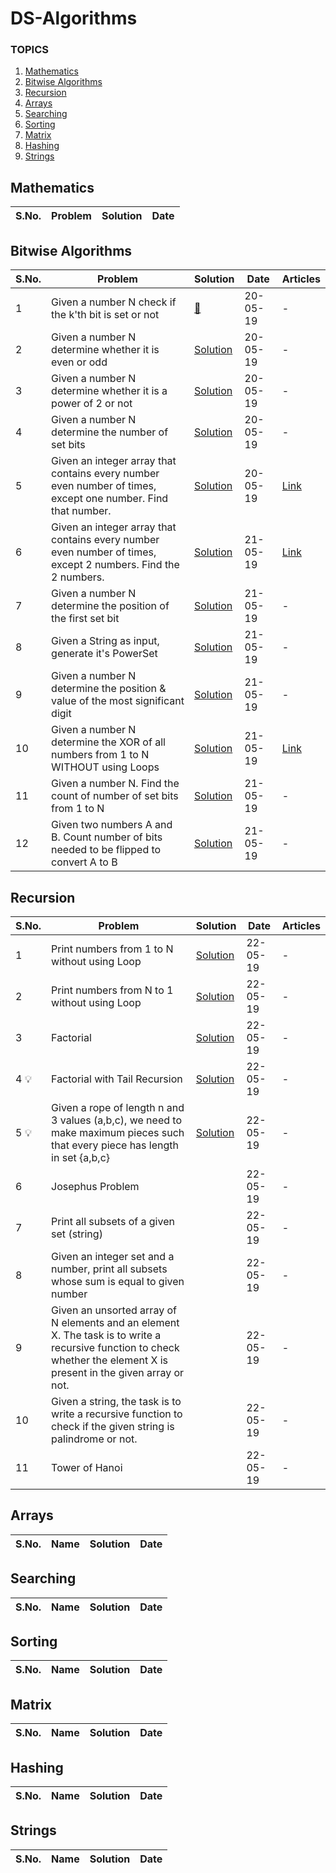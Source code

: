 # DS-Algorithms

### TOPICS
1. [Mathematics][1]
2. [Bitwise Algorithms][2]
3. [Recursion][3]
4. [Arrays][4]
5. [Searching][5]
6. [Sorting][6]
7. [Matrix][7]
8. [Hashing][8]
9. [Strings][9]

[1]:#Mathematics
[2]:#Bitwise-Algorithms
[3]:#Recursion
[4]:#Arrays
[5]:#Searching
[6]:#Sorting
[7]:#Matrix
[8]:#Hashing
[9]:#Strings

## Mathematics
S.No. | Problem | Solution | Date
--- | --- | --- | ---

## Bitwise Algorithms
S.No. | Problem | Solution | Date | Articles
--- | --- | --- | --- | ---
1 | Given a number N check if the k'th bit is set or not | [:key:](https://github.com/shiv-1998/DS-Algorithms/blob/master/Bitwise%20Algorithms/01.cpp) | 20-05-19 | -
2 | Given a number N determine whether it is even or odd | [Solution](https://github.com/shiv-1998/DS-Algorithms/blob/master/Bitwise%20Algorithms/02.cpp) | 20-05-19 | -
3 | Given a number N determine whether it is a power of 2 or not | [Solution](https://github.com/shiv-1998/DS-Algorithms/blob/master/Bitwise%20Algorithms/03.cpp) | 20-05-19 | -
4 | Given a number N determine the number of set bits | [Solution](https://github.com/shiv-1998/DS-Algorithms/blob/master/Bitwise%20Algorithms/04.cpp) | 20-05-19 | -
5 | Given an integer array that contains every number even number of times, except one number. Find that number. | [Solution](https://github.com/shiv-1998/DS-Algorithms/blob/master/Bitwise%20Algorithms/05.cpp) | 20-05-19 | [Link](https://www.geeksforgeeks.org/find-the-number-occurring-odd-number-of-times/)
6 | Given an integer array that contains every number even number of times, except 2 numbers. Find the 2 numbers. | [Solution](https://github.com/shiv-1998/DS-Algorithms/blob/master/Bitwise%20Algorithms/06.cpp) | 21-05-19 | [Link](https://www.geeksforgeeks.org/find-the-two-numbers-with-odd-occurences-in-an-unsorted-array/)
7 | Given a number N determine the position of the first set bit | [Solution](https://github.com/shiv-1998/DS-Algorithms/blob/master/Bitwise%20Algorithms/07.cpp) | 21-05-19 | -
8 | Given a String as input, generate it's PowerSet | [Solution](https://github.com/shiv-1998/DS-Algorithms/blob/master/Bitwise%20Algorithms/08.cpp) | 21-05-19 | -
9 | Given a number N determine the position & value of the most significant digit | [Solution](https://github.com/shiv-1998/DS-Algorithms/blob/master/Bitwise%20Algorithms/09.cpp) | 21-05-19 | -
10 | Given a number N determine the XOR of all numbers from 1 to N WITHOUT using Loops | [Solution](https://github.com/shiv-1998/DS-Algorithms/blob/master/Bitwise%20Algorithms/10.cpp) | 21-05-19 | [Link](https://www.geeksforgeeks.org/calculate-xor-1-n/)
11 | Given a number N. Find the count of number of set bits from 1 to N | [Solution](https://github.com/shiv-1998/DS-Algorithms/blob/master/Bitwise%20Algorithms/11.cpp) | 21-05-19 | -
12 | Given two numbers A and B. Count number of bits needed to be flipped to convert A to B | [Solution](https://github.com/shiv-1998/DS-Algorithms/blob/master/Bitwise%20Algorithms/12.cpp) | 21-05-19 | -

## Recursion
S.No. | Problem | Solution | Date | Articles
--- | --- | --- | --- | ---
1 | Print numbers from 1 to N without using Loop | [Solution](https://github.com/shiv-1998/DS-Algorithms/blob/master/Recursion/01.cpp) | 22-05-19 | -
2 | Print numbers from N to 1 without using Loop | [Solution](https://github.com/shiv-1998/DS-Algorithms/blob/master/Recursion/02.cpp) | 22-05-19 | -
3 | Factorial | [Solution](https://github.com/shiv-1998/DS-Algorithms/blob/master/Recursion/03.cpp) | 22-05-19 | -
4 :bulb: | Factorial with Tail Recursion | [Solution](https://github.com/shiv-1998/DS-Algorithms/blob/master/Recursion/04.cpp) | 22-05-19 | -
5 :bulb: | Given a rope of length n and 3 values (a,b,c), we need to make maximum pieces such that every piece has length in set {a,b,c} | [Solution](https://github.com/shiv-1998/DS-Algorithms/blob/master/Recursion/05.cpp) | 22-05-19 | -
6 | Josephus Problem |  | 22-05-19 | -
7 | Print all subsets of a given set (string) |  | 22-05-19 | -
8 | Given an integer set and a number, print all subsets whose sum is equal to given number |  | 22-05-19 | -
9 | Given an unsorted array of N elements and an element X. The task is to write a recursive function to check whether the element X is present in the given array or not. |  | 22-05-19 | -
10 | Given a string, the task is to write a recursive function to check if the given string is palindrome or not. |  | 22-05-19 | -
11 | Tower of Hanoi |  | 22-05-19 | -

## Arrays
S.No. | Name | Solution | Date
--- | --- | --- | ---

## Searching
S.No. | Name | Solution | Date
--- | --- | --- | ---

## Sorting
S.No. | Name | Solution | Date
--- | --- | --- | ---

## Matrix
S.No. | Name | Solution | Date
--- | --- | --- | ---

## Hashing
S.No. | Name | Solution | Date
--- | --- | --- | ---

## Strings
S.No. | Name | Solution | Date
--- | --- | --- | ---
